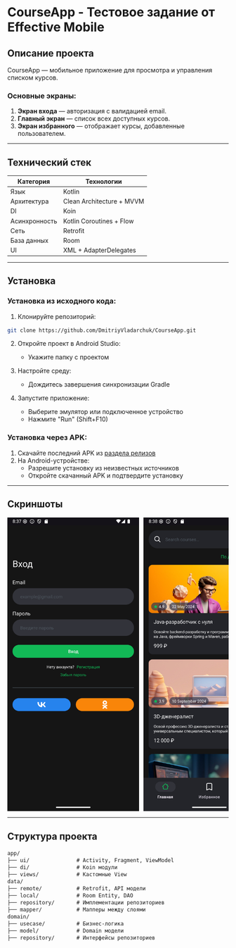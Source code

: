 # CourseApp - Тестовое задание от Effective Mobile  

## Описание проекта  

CourseApp — мобильное приложение для просмотра и управления списком курсов.

### Основные экраны:  
1. **Экран входа** — авторизация с валидацией email.  
2. **Главный экран** — список всех доступных курсов.  
3. **Экран избранного** — отображает курсы, добавленные пользователем.  

---

## Технический стек  

| Категория       | Технологии                              |  
|-----------------|-----------------------------------------|  
| Язык           | Kotlin                                  |  
| Архитектура    | Clean Architecture + MVVM               |  
| DI             | Koin                                   |  
| Асинхронность  | Kotlin Coroutines + Flow               |  
| Сеть           | Retrofit                               |  
| База данных    | Room                                   |  
| UI             | XML + AdapterDelegates                 |  

---

## Установка

### Установка из исходного кода:

1. Клонируйте репозиторий:
```bash
git clone https://github.com/DmitriyVladarchuk/CourseApp.git
```

2. Откройте проект в Android Studio:
   - Укажите папку с проектом

3. Настройте среду:
   - Дождитесь завершения синхронизации Gradle

4. Запустите приложение:
   - Выберите эмулятор или подключенное устройство
   - Нажмите "Run" (Shift+F10)

### Установка через APK:
1. Скачайте последний APK из [раздела релизов](https://github.com/DmitriyVladarchuk/CourseApp/releases/)
2. На Android-устройстве:
   - Разрешите установку из неизвестных источников
   - Откройте скачанный APK и подтвердите установку

---

## Скриншоты  

<div style="display: flex; gap: 10px; overflow-x: auto;">
  <img src="img/login_screen.png" alt="Экран входа" width="300" />
  <img src="img/main_screen.png" alt="Главный экран" width="300" />
  <img src="img/favorite_screen.png" alt="Экран избранного" width="300" />
</div>  

---

## Структура проекта

```
app/
├── ui/               # Activity, Fragment, ViewModel
├── di/               # Koin модули
├── views/            # Кастомные View
data/
├── remote/           # Retrofit, API модели
├── local/            # Room Entity, DAO
├── repository/       # Имплементации репозиториев
├── mapper/           # Мапперы между слоями
domain/
├── usecase/          # Бизнес-логика
├── model/            # Domain модели
├── repository/       # Интерфейсы репозиториев
```